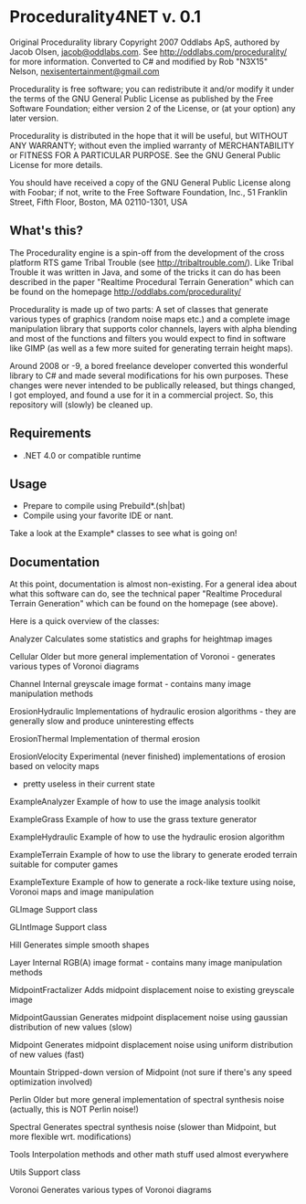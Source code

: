 Procedurality4NET v. 0.1
====================

Original Procedurality library Copyright 2007 Oddlabs ApS, authored by Jacob Olsen, jacob@oddlabs.com. See http://oddlabs.com/procedurality/ for more information.
Converted to C# and modified by Rob "N3X15" Nelson, nexisentertainment@gmail.com

Procedurality is free software; you can redistribute it and/or modify
it under the terms of the GNU General Public License as published by
the Free Software Foundation; either version 2 of the License, or
(at your option) any later version.

Procedurality is distributed in the hope that it will be useful,
but WITHOUT ANY WARRANTY; without even the implied warranty of
MERCHANTABILITY or FITNESS FOR A PARTICULAR PURPOSE.  See the
GNU General Public License for more details.

You should have received a copy of the GNU General Public License
along with Foobar; if not, write to the Free Software
Foundation, Inc., 51 Franklin Street, Fifth Floor, Boston, MA  02110-1301, USA


What's this?
------------

The Procedurality engine is a spin-off from the development of the cross
platform RTS game Tribal Trouble (see http://tribaltrouble.com/). Like Tribal
Trouble it was written in Java, and some of the tricks it can do has been
described in the paper "Realtime Procedural Terrain Generation" which can be
found on the homepage http://oddlabs.com/procedurality/

Procedurality is made up of two parts: A set of classes that generate various
types of graphics (random noise maps etc.) and a complete image manipulation
library that supports color channels, layers with alpha blending and most of
the functions and filters you would expect to find in software like GIMP (as
well as a few more suited for generating terrain height maps).

Around 2008 or -9, a bored freelance developer converted this wonderful library to C#
and made several modifications for his own purposes.  These changes were never 
intended to be publically released, but things changed, I got employed, and found a 
use for it in a commercial project.  So, this repository will (slowly) be cleaned up.

Requirements
------------

* .NET 4.0 or compatible runtime

Usage
-----

* Prepare to compile using Prebuild*.(sh|bat)
* Compile using your favorite IDE or nant.

Take a look at the Example* classes to see what is going on!


Documentation
-------------

At this point, documentation is almost non-existing. For a general idea about
what this software can do, see the technical paper "Realtime Procedural Terrain
Generation" which can be found on the homepage (see above).

Here is a quick overview of the classes:

Analyzer
Calculates some statistics and graphs for heightmap images

Cellular
Older but more general implementation of Voronoi - generates various types of
Voronoi diagrams

Channel
Internal greyscale image format - contains many image manipulation methods

ErosionHydraulic
Implementations of hydraulic erosion algorithms - they are generally slow and
produce uninteresting effects

ErosionThermal
Implementation of thermal erosion

ErosionVelocity
Experimental (never finished) implementations of erosion based on velocity maps
- pretty useless in their current state

ExampleAnalyzer
Example of how to use the image analysis toolkit

ExampleGrass
Example of how to use the grass texture generator

ExampleHydraulic
Example of how to use the hydraulic erosion algorithm

ExampleTerrain
Example of how to use the library to generate eroded terrain suitable for
computer games

ExampleTexture
Example of how to generate a rock-like texture using noise, Voronoi maps and
image manipulation

GLImage
Support class

GLIntImage
Support class

Hill
Generates simple smooth shapes

Layer
Internal RGB(A) image format - contains many image manipulation methods

MidpointFractalizer
Adds midpoint displacement noise to existing greyscale image

MidpointGaussian
Generates midpoint displacement noise using gaussian distribution of new values
(slow)

Midpoint
Generates midpoint displacement noise using uniform distribution of new values
(fast)

Mountain
Stripped-down version of Midpoint (not sure if there's any speed optimization
involved)

Perlin
Older but more general implementation of spectral synthesis noise (actually,
this is NOT Perlin noise!)

Spectral
Generates spectral synthesis noise (slower than Midpoint, but more flexible
wrt. modifications)

Tools
Interpolation methods and other math stuff used almost everywhere

Utils
Support class

Voronoi
Generates various types of Voronoi diagrams

